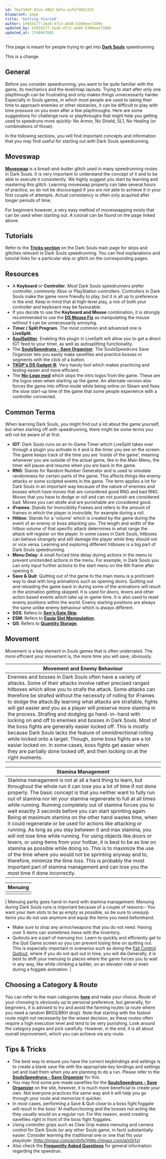 ```yaml
---
id: 76af104f-83ce-49b2-b0fa-aafbf38d1325
blueprint: page
title: 'Getting Started'
author: bf654177-2ea8-47c3-ab40-5300eee7389e
updated_by: bf654177-2ea8-47c3-ab40-5300eee7389e
updated_at: 1748467601
---
```

This page is meant for people trying to get into [**Dark Souls**](/darksouls) speedrunning

This is a change

## General

Before you consider speedrunning, you want to be quite familiar with the game, its mechanics and the level/map layouts. Trying to start after only one playthrough can be frustrating and only makes things unnecessarily harder. Especially in Souls games, in which most people are used to taking their time to approach enemies or other obstacles, it can be difficult to play with time pressure on you even after a few playthroughs. Here are some suggestions for challenge runs or playthroughs that might help you getting used to speedruns more quickly: No Armor, No Shield, SL1, No Healing (or combinations of those).

In the following sections, you will find important concepts and information that you may find useful for starting out with Dark Souls speedrunning.

## Moveswap

[**Moveswap**](/darksouls/moveswap) is a bread-and-butter glitch used in many speedrunning routes in Dark Souls. It is very important to understand the concept of it and to be able to execute it consistently. We highly suggest you start by learning and mastering this glitch. Learning moveswap properly can take several hours of practice, so do not be discouraged if you are not able to achieve it in your first couple of attempts. Actual consistency is often only acquired after longer periods of time.

For beginners however, a very easy method of moveswapping exists that can be used when starting out. A tutorial can be found on the page linked above.

## Tutorials

Refer to the [**Tricks section**](/darksouls#tricks) on the Dark Souls main page for skips and glitches relevant in Dark Souls speedrunning. You can find explanations and tutorial links for a particular skip or glitch on the corresponding pages.

## Resources

- A **Keyboard** or **Controller**. Most Dark Souls speedrunners prefer controller, commonly Xbox or PlayStation controllers. Controllers in Dark Souls make the game more friendly to play, but it is all up to preference in the end. Keep in mind that at high-level play, a mix of both your controller and keyboard may be favourable.
- If you decide to use the **Keyboard and Mouse** combination, it is strongly recommended to use the [**DS Mouse Fix**](//nexusmods.com/darksouls/mods/28) as manipulating the mouse without it can be unnecessarily annoying.
- **Timer / Split Program.** The most common and advanced one is **LiveSplit**.
- [**SoulSplitter**](https://github.com/FrankvdStam/SoulSplitter). Enabling this plugin in LiveSplit will allow you to get a direct IGT feed to your timer, as well as autosplitting functionality.
- The [**SoulsSpeedruns - Save Organizer**](https://github.com/Kahmul/SoulsSpeedruns-Save-Organizer). The SoulsSpeedruns Save Organizer lets you easily make savefiles and practice bosses or segments with the click of a button.
- [**TKGP's DS Gadget ©**](//github.com/JKAnderson/DS-Gadget/releases). Very handy tool which makes practicing and testing easier and more efficient.
- The [**No-Logo mod**](/darksouls/no-logo-mod) which skips the intro logos from the game. These are the logos seen when starting up the game. An alternate version also forces the game into offline mode while being online on Steam and fixes the slow start-up time of the game that some people experience with a controller connected.

## Common Terms

When learning Dark Souls, you might find out a lot about the game yourself, but when starting off with speedrunning, there might be some terms you will not be aware of at first.

- **IGT**: Dark Souls runs on an In-Game Timer which LiveSplit takes over through a plugin you activate in it and is the timer you see on the screen. The game keeps track of the time you are 'inside of the game', meaning whenever you are outside of the actual game, like in the Main Menu, the timer will pause and resume when you are back in the game.
- **RNG**: Stands for Random Number Generator and is used to simulate randomness for certain parts of the game. This affects things like enemy attacks or some scripted events in the game. The term applies a lot for Dark Souls in an important way because of the nature of enemies and bosses which have moves that are considered good RNG and bad RNG. Moves that you have to dodge or roll and can not punish are considered bad. Moves you can strafe and are punishable are considered good.
- **iFrames**: Stands for Invincibility Frames and refers to the amount of frames in which the player is invincible, for example during a roll.
- **Hitbox**: Stands for a 'volume' which is created by the game during the event of an enemy or boss attacking you. The length and width of the hitbox volume of that specific attack determines in what range the attack will register on the player. In some cases in Dark Souls, hitboxes can behave strangely and still damage the player while they should not or vice versa. Learning and exploring different hitboxes is a big part of Dark Souls speedrunning.
- **Menu Delay**: A small forced time delay during actions in the menu to prevent unintended actions in the menu. For example, in Dark Souls you can only input further actions to the start menu on the 6th frame after opening it.
- **Save & Quit**: Quitting out of the game to the main menu is a proficient way to deal with long animations such as opening doors. Quitting out and reloading the game back in during some of the animations will result in the animation getting skipped. It is used for doors, levers and other action based events which take up in-game time. It is also used to reset enemy positions within the world. Enemy starting positions are always the same unlike enemy behaviour which is always different.
- **SGS**: Refers to [**Sen's Gate Skip**](/darksouls/sens-gate-skip).
- **ESM**: Refers to [**Equip Slot Manipulation**](/darksouls/equip-slot-manipulation).
- **QS**: Refers to [**Quantity Storage**](/darksouls/quantity-storage).

## Movement

Movement is a key element in Souls games that is often underrated. The more efficient your movement is, the more time you will save, obviously.

| Movement and Enemy Behaviour |
| --- |
| Enemies and bosses in Dark Souls often have a variety of attacks. Some of their attacks involve rather precised ranged hitboxes which allow you to strafe the attack. Some attacks can therefore be strafed without the necessity of rolling for iFrames to dodge the attack.By learning what attacks are strafable, fights will get easier and you as a player will preserve more stamina in the process. Strafing and dodging go hand-in-hand with locking on and off to enemies and bosses in Dark Souls. Most of the boss fights are generally easier locked off. This is mostly because Dark Souls lacks the feature of omnidirectional rolling while locked onto a target. Though, some boss fights are a lot easier locked on. In some cases, boss fights get easier when they are partially done locked off, and then locking on at the right moments. |

| Stamina Management |
| --- |
| Stamina managament is not at all a hard thing to learn, but throughout the whole run it can lose you a lot of time if not done properly. The basic concept is that you neither want to fully run out of stamina nor let your stamina regenerate to full at all times while running. Running completely out of stamina forces you to wait exactly 3 seconds before you can start sprinting again. Being at maximum stamina on the other hand wastes time, when it could regenerate or be used for actions like attacking or running. As long as you stay between 0 and max stamina, you will not lose time while running. For using objects like doors or levers, or using items from your hotbar, it is best to be as low on stamina as possible while doing so. This is to maximize the use of the time where you would not be sprinting anyway and to, therefore, minimize the time loss. This is probably the most important part of stamina management and can lose you the most time if done incorrectly. |

| Menuing |
| --- |
|  |

| Menuing partly goes hand-in-hand with stamina management. Menuing during Dark Souls runs is important because of a couple of reasons:- You want your item slots to be as empty as possible, so be sure to unequip items you do not use anymore and equip the items you need beforehand.

- Make sure to drop any armor/weapons that you do not need. Having over 5 items can sometimes mess with the inventory.
- Quitouts are a part of menuing too. Learn to quickly and efficiently get to the Quit Game screen so you can prevent losing time on quitting out. This is especially important in scenarios such as doing the [Fall Control Quitout](/darksouls/fall-control-quitout), where if you do not quit out in time, you will die.Generally, it is best to shift your menuing to places where the game forces you to wait in any way, like while climbing a ladder, on an elevator ride or even during a foggate animation. |

## Choosing a Category & Route

You can refer to the main categories [**here**](/darksouls#leaderboards--categories) and make your choice. Route of your choosing is obviously up to personal preference, but generally, for beginners, it is advised to try and avoid the farming routes (a route where you need a random BKGS/BKH drop). Note that starting with the fastest route might not necessarily be the wisest decision, as these routes often require a high execution level and tend to be very punishing. Look around the category pages and pick carefully. However, in the end, it is all about overall improvement, which you can achieve via any route.

## Tips & Tricks

- The best way to ensure you have the correct keybindings and settings is to create a blank save file with the appropriate key bindings and settings set and load them when you are planning to do a run. Please refer to the [**SoulsSpeedruns - Save Organizer**](https://github.com/Kahmul/SoulsSpeedruns-Save-Organizer) for this.
- You may find some pre-made savefiles for the [**SoulsSpeedruns - Save Organizer**](https://github.com/Kahmul/SoulsSpeedruns-Save-Organizer) on the site, however, it is much more beneficial to create your own. Not everyone practices the same way and it will help you go through your route and memorize it quicker.
- In most cases, performing a Save & Quit close to a boss fight foggate will result in the boss' AI malfunctioning and the bosses not acting like they usually would on a regular run. For this reason, avoid creating savefiles right in front of the boss fight foggates.
- Using controller grips such as Claw Grip makes menuing and camera control for Dark Souls (or any other Souls game, in fact) substantially easier. Consider learning the traditional one or one that fits your playstyle: [http://imgur.com/a/n0rfx](http://imgur.com/a/n0rfx)
- Also check the [**Frequently Asked Questions**](/darksouls/frequently-asked-questions) for general information regarding the speedrun.